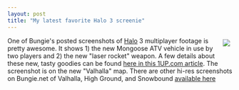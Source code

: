 ```yaml
---
layout: post
title: "My latest favorite Halo 3 screenie"
---
```


<p><a href="http://www.bungie.net/games/halo3/SlideShow.aspx?Path=/games/Halo3&amp;Slideshow=Screenshots&amp;Slide=10" target="_blank"><img src="http://www.bungie.net/images/games/halo3/screenshots/sm_H3_MPAlpha_ValhallaGoose.jpg" border="0" align="right" style="margin: 5px;" /></a>One of Bungie's posted screenshots of <a title="Halo" href="http://www.bungie.net" target="_blank">Halo</a> 3 multiplayer footage is pretty awesome.  It shows 1) the new Mongoose ATV vehicle in use by two players and 2) the new "laser rocket" weapon.  A few details about these new, tasty goodies can be found <a href="http://www.1up.com/do/previewPage?cId=3155028" target="_blank">here in this 1UP.com article</a>.  The screenshot is on the new "Valhalla" map.  There are other hi-res screenshots on Bungie.net of Valhalla, High Ground, and Snowbound <a href="http://www.bungie.net/Games/Halo3/gallery.aspx?gallery=Screenshots&amp;page=1" target="_blank">available here</a></p> 
